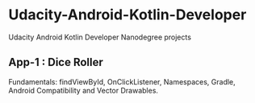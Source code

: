 # Udacity-Android-Kotlin-Developer
Udacity Android Kotlin Developer Nanodegree projects

## App-1 : Dice Roller
Fundamentals: findViewById, OnClickListener, Namespaces, Gradle, Android Compatibility and Vector Drawables.
